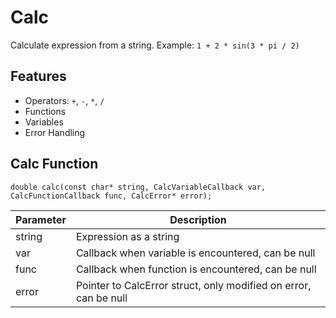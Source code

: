 # Calc
Calculate expression from a string. Example: `1 + 2 * sin(3 * pi / 2)`

## Features
- Operators: `+`, `-`, `*`, `/`
- Functions
- Variables
- Error Handling

## Calc Function
```
double calc(const char* string, CalcVariableCallback var, CalcFunctionCallback func, CalcError* error);
```

| Parameter | Description |
|-----------|-----|
| string    | Expression as a string |
| var       | Callback when variable is encountered, can be null |
| func      | Callback when function is encountered, can be null |
| error     | Pointer to CalcError struct, only modified on error, can be null |

